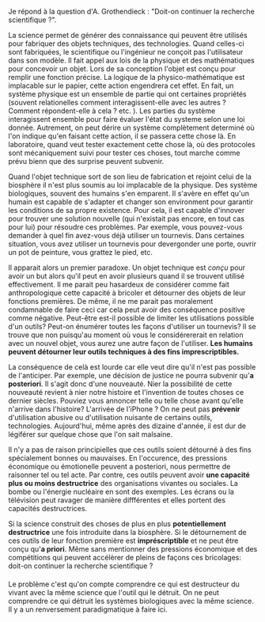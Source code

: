 
Je répond à la question d'A. Grothendieck : "Doit-on continuer la recherche scientifique ?". 

La science permet de générer des connaissance qui peuvent être utilisés pour fabriquer des objets techniques, des technologies.
Quand celles-ci sont fabriquées, le scientifique ou l'ingénieur ne conçoit pas l'utilisateur dans son modèle. 
Il fait appel aux lois de la physique et des mathématiques pour concevoir un objet.
Lors de sa conception l'objet est conçu pour remplir une fonction précise. 
La logique de la physico-mathématique est implacable sur le papier, cette action engendrera cet effet. 
En fait, un système physique est un ensemble de partie qui ont certaines propriétés (souvent relationelles comment interagissent-elle avec les autres ? Comment répondent-elle à cela ? etc. ). Les parties du système interagissent ensemble pour faire évaluer l'état du systeme selon une loi donnée. 
Autrement, on peut dérire un système complètement determiné où l'on indique qu'en faisant cette action, il se passera cette chose là. 
En laboratoire, quand veut tester exactement cette chose là, où des protocoles sont mécaniquement suivi pour tester ces choses, tout marche comme prévu bienn que des surprise peuvent subvenir. 

Quand l'objet technique sort de son lieu de fabrication et rejoint celui de la biosphère il n'est plus soumis au loi implacable de la physique. 
Des système biologiques, souvent des humains s'en emparent. 
Il s'avère en effet qu'un humain est capable de s'adapter et changer son environment pour garantir les conditions de sa propre existence. 
Pour cela, il est capable d'innover pour trouver une solution nouvelle (qui n'existait pas encore, en tout cas pour lui) pour résoudre ces problèmes. 
Par exemple, vous pouvez-vous demander à quel fin avez-vous déjà utiliser un tournevis. 
Dans certaines situation, vous avez utiliser un tournevis pour devergonder une porte, ouvrir un pot de peinture, vous grattez le pied, etc. 

Il apparait alors un premier paradoxe. Un objet technique est *conçu* pour avoir un but alors qu'il peut en avoir plusieurs quand il se trouvent utilisé effectivement. 
Il me parait peu hasardeux de considérer comme fait anthropologique cette capacité à bricoler et détourner des objets de leur fonctions premières. 
De même, il ne me parait pas moralement condamnable de faire ceci car cela peut avoir des conséquence positive comme négative.
Peut-être est-il possible de limiter les utilisations possible d'un outils? 
Peut-on énumérer toutes les façons d'utiliser un tournevis? Il se trouve que non puisqu'au moment où vous le considérererait en relation avec un nouvel objet, vous aurez une autre façon de l'utiliser. 
**Les humains peuvent détourner leur outils techniques à des fins imprescriptibles.** 

La conséquence de celà est lourde car elle veut dire qu'il n'est pas possible de l'anticiper. 
Par exemple, une décision de justice ne pourra subvenir qu'**a posteriori**. 
Il s'agit donc d'une nouveauté. 
Nier la possibilité de cette nouveauté revient à nier notre histoire et l'invention de toutes choses ce dernier siècles. 
Pouviez vous annoncer telle ou telle chose avant qu'elle n'arrive dans l'histoire? L'arrivée de l'iPhone ?
On ne peut pas **prévenir** d'utilisation abusive ou d'utilisation nuisante de certains outils, technologies. 
Aujourd'hui, même après des dizaine d'année, il est dur de légiférer sur quelque chose que l'on sait malsaine. 

Il n'y a pas de raison principielles que ces outils soient détourné à des fins spécialement bonnes ou mauvaises. 
En l'occurence, des pressions économique ou émotionelle peuvent a posteriori, nous permettre de raisonner tel ou tel acte. 
Par contre, ces outils peuvent avoir **une capacité plus ou moins destructrice** des organisations vivantes ou sociales. La bombe ou l'énergie nucléaire en sont des exemples.
Les écrans ou la télévision peut ravager de manière diffférentes et elles portent des capacités destructrices. 

Si la science construit des choses de plus en plus **potentiellement destructrice** une fois introduite dans la biosphère.
Si le détournement de ces outils de leur fonction première est **impréscriptible** et ne peut être conçu qu'**a priori**.
Même sans mentionner des pressions économique et des compétitions qui peuvent accélèrer de pleins de façons ces bricolages: doit-on continuer la recherche scientifique ? 


#### 

Le problème c'est qu'on compte comprendre ce qui est destructeur du vivant avec la même science que l'outil qui le détruit. 
On ne peut comprendre ce qui détruit les systèmes biologiques avec la même science. Il y a un renversement paradigmatique à faire ici. 













